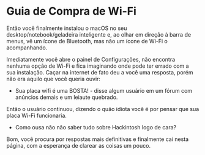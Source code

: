 # Guia de Compra de Wi-Fi

Então você finalmente instalou o macOS no seu desktop/notebook/geladeira inteligente e, ao olhar em direção à barra de menus, vê um ícone de Bluetooth, mas não um ícone de Wi-Fi o acompanhando.

Imediatamente você abre o painel de Configurações, não encontra nenhuma opção de Wi-Fi e fica imaginando onde pode ter errado com a sua instalação. Caçar na internet de fato deu a você uma resposta, porém não era aquilo que você queria ouvir:

- Sua placa wifi é uma BOSTA! - disse algum usuário em um fórum com anúncios demais e um leiaute quebrado.

Então o usuário continuou, dizendo o quão idiota você é por pensar que sua placa Wi-Fi funcionaria.

- Como ousa não não saber tudo sobre Hackintosh logo de cara?

Bom, você procura por respostas mais definitivas e finalmente cai nesta página, com a esperança de clarear as coisas um pouco.
